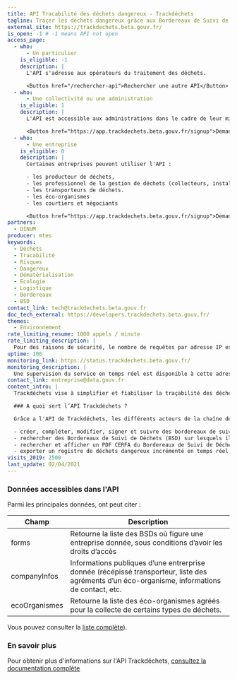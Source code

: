 ```yaml
---
title: API Tracabilité des déchets dangereux - Trackdéchets
tagline: Traçer les déchets dangereux grâce aux Bordereaux de Suivi de Déchets (BSD)
external_site: https://trackdechets.beta.gouv.fr/
is_open: -1 # -1 means API not open
access_page:
  - who:
      - Un particulier
    is_eligible: -1
    description: |
      L'API s'adresse aux opérateurs du traitement des déchets.

      <Button href="/rechercher-api">Rechercher une autre API</Button>
  - who:
      - Une collectivité ou une administration
    is_eligible: 1
    description: |
      L'API est accessible aux administrations dans le cadre de leur mission de gestion des déchets. Vous devez créer un compte sur le site Trackdéchets pour y accéder.

      <Button href="https://app.trackdechets.beta.gouv.fr/signup">Demander un accès</Button>
  - who:
      - Une entreprise
    is_eligible: 0
    description: |
      Certaines entreprises peuvent utiliser l'API :

      - les producteur de déchets,
      - les professionnel de la gestion de déchets (collecteurs, installations de tri-transit-regroupement, installation de traitement)
      - les transporteurs de déchets.
      - les éco-organismes
      - les courtiers et négociants

      <Button href="https://app.trackdechets.beta.gouv.fr/signup">Demander un accès</Button>
partners:
  - DINUM
producer: mtes
keywords:
  - Déchets
  - Tracabilité
  - Risques
  - Dangereux
  - Dématérialisation
  - Ecologie
  - Logistique
  - Bordereaux
  - BSD
contact_link: tech@trackdechets.beta.gouv.fr
doc_tech_external: https://developers.trackdechets.beta.gouv.fr/
themes:
  - Environnement
rate_limiting_resume: 1000 appels / minute
rate_limiting_description: |
  Pour des raisons de sécurité, le nombre de requêtes par adresse IP est limitée à 1000 par minute. Passé cette limite, les requêtes aboutiront avec un status 429 (Too Many Requests)[Plus d'informations](https://developers.trackdechets.beta.gouv.fr/docs/introduction#limitations)
uptime: 100
monitoring_link: https://status.trackdechets.beta.gouv.fr/
monitoring_description: |
  Une supervision du service en temps réel est disponible à cette adresse.
contact_link: entreprise@data.gouv.fr
content_intro: |
  Trackdéchets vise à simplifier et fiabiliser la traçabilité des déchets dangereux en facilitant la recherche et la gestion des Bordereaux de Suivi de Déchets (BSD).

  ### A quoi sert l’API Trackdéchets ?

  Grâce a l'API de Trackdéchets, les différents acteurs de la chaîne de traçabilité des déchets dangereux peuvent :

  - créer, compléter, modifier, signer et suivre des bordereaux de suivi de déchets (BSD) conformément au cycle de vie réglementaire
  - rechercher des Bordereaux de Suivi de Déchets (BSD) sur lesquels ils ont des droits
  - rechercher et afficher un PDF CERFA du Bordereaux de Suivi de Déchets (BSD)
  - exporter un registre de déchets dangereux incrémenté en temps réel
visits_2019: 2500
last_update: 02/04/2021
---
```


### Données accessibles dans l'API

Parmi les principales données, ont peut citer :

| Champ         | Description                                                                                                                                   |
| ------------- | --------------------------------------------------------------------------------------------------------------------------------------------- |
| forms         | Retourne la liste des BSDs où figure une entreprise donnée, sous conditions d’avoir les droits d’accès                                        |
| companyInfos  | Informations publiques d’une entrerprise donnée (récépissé transporteur, liste des agréments d’un éco-organisme, informations de contact, etc.|
| ecoOrganismes | Retourne la liste des éco-organismes agréés pour la collecte de certains types de déchets.                                                    |

Vous pouvez consulter la [liste complète](https://developers.trackdechets.beta.gouv.fr/docs/api-reference)).

### En savoir plus

Pour obtenir plus d'informations sur l'API Trackdéchets, [consultez la documentation complète](https://developers.trackdechets.beta.gouv.fr)
